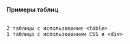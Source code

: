 #### Примеры таблиц
##
    2 таблицы с использование <table>
    1 таблица с использованием CSS и <div>
